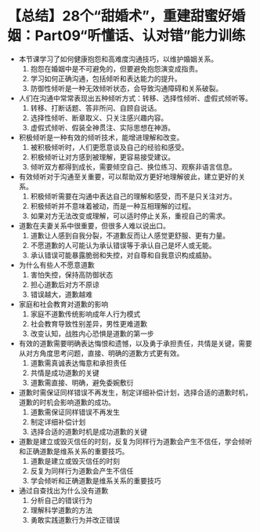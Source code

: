 # 【总结】28个“甜婚术”，重建甜蜜好婚姻：Part09“听懂话、认对错”能力训练

-   本节课学习了如何健康抱怨和高难度沟通技巧，以维护婚姻关系。
    1.  抱怨在婚姻中是不可避免的，但要避免抱怨演变成指责。
    2.  学习如何正确沟通，包括倾听和表达能力的提升。
    3.  防御性倾听是一种无效倾听状态，会导致沟通障碍和关系破裂。
-   人们在沟通中常常表现出五种倾听方式：转移、选择性倾听、虚假式倾听等。
    1.  转移、打断话题、答非所问、自顾自说话。
    2.  选择性倾听、断章取义、只关注感兴趣内容。
    3.  虚假式倾听、假装全神贯注、实际思想在神游。
-   积极倾听是一种有效的倾听技术，能增进理解和改变。
    1.  被积极倾听时，人们更愿意谈及自己的经验和感受。
    2.  积极倾听让对方感到被理解，更容易接受建议。
    3.  倾听双方都得到成长，需要倾空自己、换位练习、观察非语言信息。
-   有效倾听对于沟通至关重要，可以帮助双方更好地理解彼此，建立更好的关系。
    1.  积极倾听需要在沟通中表达自己的理解和感受，而不是只关注对方。
    2.  积极倾听并不意味着被动，而是一种互相理解的过程。
    3.  如果对方无法改变或理解，可以适时停止关系，重视自己的需求。
-   道歉在夫妻关系中很重要，但很多人难以说出口。
    1.  道歉让人感到自我分裂，不道歉反而让人感觉更舒服、更有力量。
    2.  不愿道歉的人可能认为承认错误等于承认自己是坏人或无能。
    3.  承认错误可能暴露脆弱和失控，对自尊和自我意识构成威胁。
-   为什么有些人不愿意道歉
    1.  害怕失控，保持高防御状态
    2.  担心道歉后对方不原谅
    3.  错误越大，道歉越难
-   家庭和社会教育对道歉的影响
    1.  家庭不道歉传统影响成年人行为模式
    2.  社会教育导致性别差异，男性更难道歉
    3.  改变认知，战胜内心恐惧是道歉的第一步
-   有效的道歉需要明确表达悔恨和遗憾，以及勇于承担责任，共情是关键，需要从对方角度思考问题，直接、明确的道歉方式更有效。
    1.  道歉需真诚表达悔意和承担责任
    2.  共情是成功道歉的关键
    3.  道歉需直接、明确，避免委婉敷衍
-   道歉时需保证同样错误不再发生，制定详细补偿计划，选择合适的道歉时机，道歉的时机会影响道歉的成功。
    1.  道歉需保证同样错误不再发生
    2.  制定详细补偿计划
    3.  选择合适的道歉时机是成功道歉的关键
-   道歉是建立或毁灭信任的时刻，反复为同样行为道歉会产生不信任，学会倾听和正确道歉是维系关系的重要技巧。
    1.  道歉是建立或毁灭信任的时刻
    2.  反复为同样行为道歉会产生不信任
    3.  学会倾听和正确道歉是维系关系的重要技巧
-   通过自查找出为什么没有道歉
    1.  分析自己的错误行为
    2.  理解科学道歉的方法
    3.  勇敢实践道歉行为并改正错误